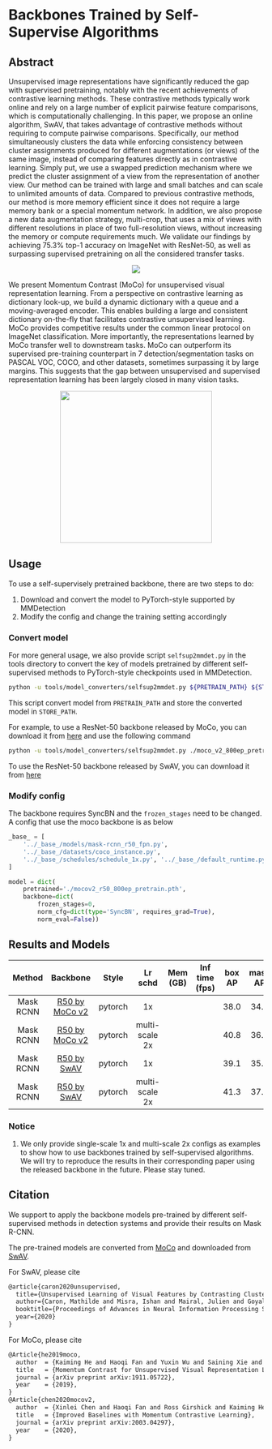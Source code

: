 # Backbones Trained by Self-Supervise Algorithms

<!-- [OTHERS] -->

## Abstract

Unsupervised image representations have significantly reduced the gap with supervised pretraining, notably with the recent achievements of contrastive learning methods. These contrastive methods typically work online and rely on a large number of explicit pairwise feature comparisons, which is computationally challenging. In this paper, we propose an online algorithm, SwAV, that takes advantage of contrastive methods without requiring to compute pairwise comparisons. Specifically, our method simultaneously clusters the data while enforcing consistency between cluster assignments produced for different augmentations (or views) of the same image, instead of comparing features directly as in contrastive learning. Simply put, we use a swapped prediction mechanism where we predict the cluster assignment of a view from the representation of another view. Our method can be trained with large and small batches and can scale to unlimited amounts of data. Compared to previous contrastive methods, our method is more memory efficient since it does not require a large memory bank or a special momentum network. In addition, we also propose a new data augmentation strategy, multi-crop, that uses a mix of views with different resolutions in place of two full-resolution views, without increasing the memory or compute requirements much. We validate our findings by achieving 75.3% top-1 accuracy on ImageNet with ResNet-50, as well as surpassing supervised pretraining on all the considered transfer tasks.

<div align=center>
<img src="https://user-images.githubusercontent.com/40661020/143997246-ac40fd8a-9b48-4ff5-a0d9-ba10e1e333d2.png"/>
</div>

We present Momentum Contrast (MoCo) for unsupervised visual representation learning. From a perspective on contrastive learning as dictionary look-up, we build a dynamic dictionary with a queue and a moving-averaged encoder. This enables building a large and consistent dictionary on-the-fly that facilitates contrastive unsupervised learning. MoCo provides competitive results under the common linear protocol on ImageNet classification. More importantly, the representations learned by MoCo transfer well to downstream tasks. MoCo can outperform its supervised pre-training counterpart in 7 detection/segmentation tasks on PASCAL VOC, COCO, and other datasets, sometimes surpassing it by large margins. This suggests that the gap between unsupervised and supervised representation learning has been largely closed in many vision tasks.

<div align=center>
<img src="https://user-images.githubusercontent.com/40661020/143997315-5ff824d4-1007-4b59-8952-bc5a2c0bfd78.png" height="300"/>
</div>

## Usage

To use a self-supervisely pretrained backbone, there are two steps to do:

1. Download and convert the model to PyTorch-style supported by MMDetection
2. Modify the config and change the training setting accordingly

### Convert model

For more general usage, we also provide script `selfsup2mmdet.py` in the tools directory to convert the key of models pretrained by different self-supervised methods to PyTorch-style checkpoints used in MMDetection.

```bash
python -u tools/model_converters/selfsup2mmdet.py ${PRETRAIN_PATH} ${STORE_PATH} --selfsup ${method}
```

This script convert model from `PRETRAIN_PATH` and store the converted model in `STORE_PATH`.

For example, to use a ResNet-50 backbone released by MoCo, you can download it from [here](https://dl.fbaipublicfiles.com/moco/moco_checkpoints/moco_v2_800ep/moco_v2_800ep_pretrain.pth.tar) and use the following command

```bash
python -u tools/model_converters/selfsup2mmdet.py ./moco_v2_800ep_pretrain.pth.tar mocov2_r50_800ep_pretrain.pth --selfsup moco
```

To use the ResNet-50 backbone released by SwAV, you can download it from [here](https://dl.fbaipublicfiles.com/deepcluster/swav_800ep_pretrain.pth.tar)

### Modify config

The backbone requires SyncBN and the `frozen_stages` need to be changed. A config that use the moco backbone is as below

```python
_base_ = [
    '../_base_/models/mask-rcnn_r50_fpn.py',
    '../_base_/datasets/coco_instance.py',
    '../_base_/schedules/schedule_1x.py', '../_base_/default_runtime.py'
]

model = dict(
    pretrained='./mocov2_r50_800ep_pretrain.pth',
    backbone=dict(
        frozen_stages=0,
        norm_cfg=dict(type='SyncBN', requires_grad=True),
        norm_eval=False))

```

## Results and Models

|  Method   |                            Backbone                            |  Style  |    Lr schd     | Mem (GB) | Inf time (fps) | box AP | mask AP |                                                               Config                                                                |                                                                                                                                                                                            Download                                                                                                                                                                                            |
| :-------: | :------------------------------------------------------------: | :-----: | :------------: | :------: | :------------: | :----: | :-----: | :---------------------------------------------------------------------------------------------------------------------------------: | :--------------------------------------------------------------------------------------------------------------------------------------------------------------------------------------------------------------------------------------------------------------------------------------------------------------------------------------------------------------------------------------------: |
| Mask RCNN |  [R50 by MoCo v2](./mask-rcnn_r50-mocov2-pre_fpn_1x_coco.py)   | pytorch |       1x       |          |                |  38.0  |  34.3   |  [config](https://github.com/open-mmlab/mmdetection/tree/master/configs/selfsup_pretrain/mask-rcnn_r50-mocov2-pre_fpn_1x_coco.py)   |       [model](https://download.openmmlab.com/mmdetection/v2.0/selfsup_pretrain/mask_rcnn_r50_fpn_mocov2-pretrain_1x_coco/mask_rcnn_r50_fpn_mocov2-pretrain_1x_coco_20210604_114614-a8b63483.pth) \| [log](https://download.openmmlab.com/mmdetection/v2.0/selfsup_pretrain/mask_rcnn_r50_fpn_mocov2-pretrain_1x_coco/mask_rcnn_r50_fpn_mocov2-pretrain_1x_coco_20210604_114614.log.json)       |
| Mask RCNN | [R50 by MoCo v2](./mask-rcnn_r50-mocov2-pre_fpn_ms-2x_coco.py) | pytorch | multi-scale 2x |          |                |  40.8  |  36.8   | [config](https://github.com/open-mmlab/mmdetection/tree/master/configs/selfsup_pretrain/mask-rcnn_r50-mocov2-pre_fpn_ms-2x_coco.py) | [model](https://download.openmmlab.com/mmdetection/v2.0/selfsup_pretrain/mask_rcnn_r50_fpn_mocov2-pretrain_ms-2x_coco/mask_rcnn_r50_fpn_mocov2-pretrain_ms-2x_coco_20210605_163717-d95df20a.pth) \| [log](https://download.openmmlab.com/mmdetection/v2.0/selfsup_pretrain/mask_rcnn_r50_fpn_mocov2-pretrain_ms-2x_coco/mask_rcnn_r50_fpn_mocov2-pretrain_ms-2x_coco_20210605_163717.log.json) |
| Mask RCNN |     [R50 by SwAV](./mask-rcnn_r50-swav-pre_fpn_1x_coco.py)     | pytorch |       1x       |          |                |  39.1  |  35.7   |   [config](https://github.com/open-mmlab/mmdetection/tree/master/configs/selfsup_pretrain/mask-rcnn_r50-swav-pre_fpn_1x_coco.py)    |           [model](https://download.openmmlab.com/mmdetection/v2.0/selfsup_pretrain/mask_rcnn_r50_fpn_swav-pretrain_1x_coco/mask_rcnn_r50_fpn_swav-pretrain_1x_coco_20210604_114640-7b9baf28.pth) \| [log](https://download.openmmlab.com/mmdetection/v2.0/selfsup_pretrain/mask_rcnn_r50_fpn_swav-pretrain_1x_coco/mask_rcnn_r50_fpn_swav-pretrain_1x_coco_20210604_114640.log.json)           |
| Mask RCNN |   [R50 by SwAV](./mask-rcnn_r50-swav-pre_fpn_ms-2x_coco.py)    | pytorch | multi-scale 2x |          |                |  41.3  |  37.3   |  [config](https://github.com/open-mmlab/mmdetection/tree/master/configs/selfsup_pretrain/mask-rcnn_r50-swav-pre_fpn_ms-2x_coco.py)  |     [model](https://download.openmmlab.com/mmdetection/v2.0/selfsup_pretrain/mask_rcnn_r50_fpn_swav-pretrain_ms-2x_coco/mask_rcnn_r50_fpn_swav-pretrain_ms-2x_coco_20210605_163717-08e26fca.pth) \| [log](https://download.openmmlab.com/mmdetection/v2.0/selfsup_pretrain/mask_rcnn_r50_fpn_swav-pretrain_ms-2x_coco/mask_rcnn_r50_fpn_swav-pretrain_ms-2x_coco_20210605_163717.log.json)     |

### Notice

1. We only provide single-scale 1x and multi-scale 2x configs as examples to show how to use backbones trained by self-supervised algorithms. We will try to reproduce the results in their corresponding paper using the released backbone in the future. Please stay tuned.

## Citation

We support to apply the backbone models pre-trained by different self-supervised methods in detection systems and provide their results on Mask R-CNN.

The pre-trained models are converted from [MoCo](https://github.com/facebookresearch/moco) and downloaded from [SwAV](https://github.com/facebookresearch/swav).

For SwAV, please cite

```latex
@article{caron2020unsupervised,
  title={Unsupervised Learning of Visual Features by Contrasting Cluster Assignments},
  author={Caron, Mathilde and Misra, Ishan and Mairal, Julien and Goyal, Priya and Bojanowski, Piotr and Joulin, Armand},
  booktitle={Proceedings of Advances in Neural Information Processing Systems (NeurIPS)},
  year={2020}
}
```

For MoCo, please cite

```latex
@Article{he2019moco,
  author  = {Kaiming He and Haoqi Fan and Yuxin Wu and Saining Xie and Ross Girshick},
  title   = {Momentum Contrast for Unsupervised Visual Representation Learning},
  journal = {arXiv preprint arXiv:1911.05722},
  year    = {2019},
}
@Article{chen2020mocov2,
  author  = {Xinlei Chen and Haoqi Fan and Ross Girshick and Kaiming He},
  title   = {Improved Baselines with Momentum Contrastive Learning},
  journal = {arXiv preprint arXiv:2003.04297},
  year    = {2020},
}
```
